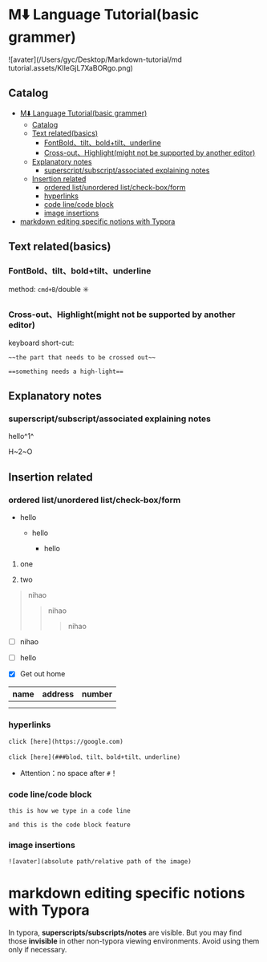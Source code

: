 # M⬇️ Language Tutorial(basic grammer)

![avater](/Users/gyc/Desktop/Markdown-tutorial/md tutorial.assets/KIleGjL7XaBORgo.png)

## Catalog
- [M⬇️ Language Tutorial(basic grammer)](#m️-language-tutorialbasic-grammer)
  - [Catalog](#catalog)
  - [Text related(basics)](#text-relatedbasics)
    - [FontBold、tilt、bold+tilt、underline](#fontboldtiltboldtiltunderline)
    - [Cross-out、Highlight(might not be supported by another editor)](#cross-outhighlightmight-not-be-supported-by-another-editor)
  - [Explanatory notes](#explanatory-notes)
    - [superscript/subscript/associated explaining notes](#superscriptsubscriptassociated-explaining-notes)
  - [Insertion related](#insertion-related)
    - [ordered list/unordered list/check-box/form](#ordered-listunordered-listcheck-boxform)
    - [hyperlinks](#hyperlinks)
    - [code line/code block](#code-linecode-block)
    - [image insertions](#image-insertions)
- [markdown editing  specific notions with Typora](#markdown-editing--specific-notions-with-typora)





## Text related(basics)

### FontBold、tilt、bold+tilt、underline

method: `cmd+B`/double ✳️

### Cross-out、Highlight(might not be supported by another editor)

keyboard short-cut:

`~~the part that needs to be crossed out~~`

`==something needs a high-light==`

## Explanatory notes

### superscript/subscript/associated explaining notes

hello^1^

[^1]: a greeting word used widely in daily life

H~2~O

## Insertion related

### ordered list/unordered list/check-box/form

- hello

  - hello

    - hello

1. one

2. two

   

> nihao 
>
> > nihao
> >
> > > nihao



- [ ] nihao
- [ ] hello
- [x] Get out home



| name | address | number |
| ---- | ------- | ------ |
|      |         |        |
|      |         |        |



### hyperlinks

`click [here](https://google.com)`

`click [here](###blod、tilt、bold+tilt、underline)`

- Attention：no space after `#`！



### code line/code block 

`this is how we type in a code line`

```natural
and this is the code block feature
```



### image insertions

```
![avater](absolute path/relative path of the image)
```







# markdown editing  specific notions with Typora

In typora, **superscripts/subscripts/notes** are visible. But you may find those **invisible** in other non-typora viewing environments. Avoid using them only if necessary.

